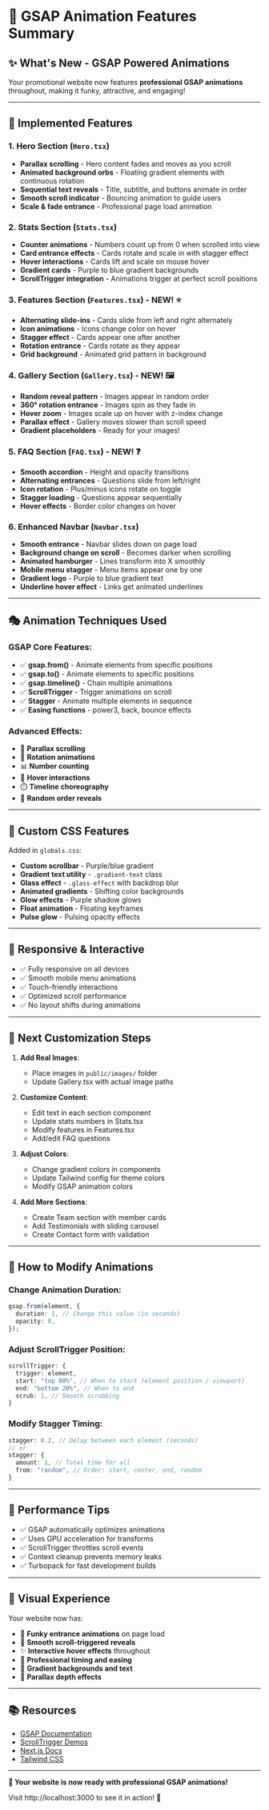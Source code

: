 # 🎨 GSAP Animation Features Summary

## ✨ What's New - GSAP Powered Animations

Your promotional website now features **professional GSAP animations** throughout, making it funky, attractive, and engaging!

---

## 🚀 **Implemented Features**

### 1. **Hero Section** (`Hero.tsx`)
- **Parallax scrolling** - Hero content fades and moves as you scroll
- **Animated background orbs** - Floating gradient elements with continuous rotation
- **Sequential text reveals** - Title, subtitle, and buttons animate in order
- **Smooth scroll indicator** - Bouncing animation to guide users
- **Scale & fade entrance** - Professional page load animation

### 2. **Stats Section** (`Stats.tsx`)
- **Counter animations** - Numbers count up from 0 when scrolled into view
- **Card entrance effects** - Cards rotate and scale in with stagger effect
- **Hover interactions** - Cards lift and scale on mouse hover
- **Gradient cards** - Purple to blue gradient backgrounds
- **ScrollTrigger integration** - Animations trigger at perfect scroll positions

### 3. **Features Section** (`Features.tsx`) - NEW! ⭐
- **Alternating slide-ins** - Cards slide from left and right alternately
- **Icon animations** - Icons change color on hover
- **Stagger effect** - Cards appear one after another
- **Rotation entrance** - Cards rotate as they appear
- **Grid background** - Animated grid pattern in background

### 4. **Gallery Section** (`Gallery.tsx`) - NEW! 🖼️
- **Random reveal pattern** - Images appear in random order
- **360° rotation entrance** - Images spin as they fade in
- **Hover zoom** - Images scale up on hover with z-index change
- **Parallax effect** - Gallery moves slower than scroll speed
- **Gradient placeholders** - Ready for your images!

### 5. **FAQ Section** (`FAQ.tsx`) - NEW! ❓
- **Smooth accordion** - Height and opacity transitions
- **Alternating entrances** - Questions slide from left/right
- **Icon rotation** - Plus/minus icons rotate on toggle
- **Stagger loading** - Questions appear sequentially
- **Hover effects** - Border color changes on hover

### 6. **Enhanced Navbar** (`Navbar.tsx`)
- **Smooth entrance** - Navbar slides down on page load
- **Background change on scroll** - Becomes darker when scrolling
- **Animated hamburger** - Lines transform into X smoothly
- **Mobile menu stagger** - Menu items appear one by one
- **Gradient logo** - Purple to blue gradient text
- **Underline hover effect** - Links get animated underlines

---

## 🎭 **Animation Techniques Used**

### GSAP Core Features:
- ✅ **gsap.from()** - Animate elements from specific positions
- ✅ **gsap.to()** - Animate elements to specific positions  
- ✅ **gsap.timeline()** - Chain multiple animations
- ✅ **ScrollTrigger** - Trigger animations on scroll
- ✅ **Stagger** - Animate multiple elements in sequence
- ✅ **Easing functions** - power3, back, bounce effects

### Advanced Effects:
- 🌊 **Parallax scrolling**
- 🔄 **Rotation animations**
- 📊 **Number counting**
- 🎯 **Hover interactions**
- ⏱️ **Timeline choreography**
- 🎪 **Random order reveals**

---

## 🎨 **Custom CSS Features**

Added in `globals.css`:
- **Custom scrollbar** - Purple/blue gradient
- **Gradient text utility** - `.gradient-text` class
- **Glass effect** - `.glass-effect` with backdrop blur
- **Animated gradients** - Shifting color backgrounds
- **Glow effects** - Purple shadow glows
- **Float animation** - Floating keyframes
- **Pulse glow** - Pulsing opacity effects

---

## 📱 **Responsive & Interactive**

- ✅ Fully responsive on all devices
- ✅ Smooth mobile menu animations
- ✅ Touch-friendly interactions
- ✅ Optimized scroll performance
- ✅ No layout shifts during animations

---

## 🎯 **Next Customization Steps**

1. **Add Real Images**:
   - Place images in `public/images/` folder
   - Update Gallery.tsx with actual image paths

2. **Customize Content**:
   - Edit text in each section component
   - Update stats numbers in Stats.tsx
   - Modify features in Features.tsx
   - Add/edit FAQ questions

3. **Adjust Colors**:
   - Change gradient colors in components
   - Update Tailwind config for theme colors
   - Modify GSAP animation colors

4. **Add More Sections**:
   - Create Team section with member cards
   - Add Testimonials with sliding carousel
   - Create Contact form with validation

---

## 🔧 **How to Modify Animations**

### Change Animation Duration:
```typescript
gsap.from(element, {
  duration: 1, // Change this value (in seconds)
  opacity: 0,
});
```

### Adjust ScrollTrigger Position:
```typescript
scrollTrigger: {
  trigger: element,
  start: "top 80%", // When to start (element position / viewport)
  end: "bottom 20%", // When to end
  scrub: 1, // Smooth scrubbing
}
```

### Modify Stagger Timing:
```typescript
stagger: 0.2, // Delay between each element (seconds)
// or
stagger: {
  amount: 1, // Total time for all
  from: "random", // Order: start, center, end, random
}
```

---

## 🌟 **Performance Tips**

- ✅ GSAP automatically optimizes animations
- ✅ Uses GPU acceleration for transforms
- ✅ ScrollTrigger throttles scroll events
- ✅ Context cleanup prevents memory leaks
- ✅ Turbopack for fast development builds

---

## 🎨 **Visual Experience**

Your website now has:
- 🎪 **Funky entrance animations** on page load
- 🌊 **Smooth scroll-triggered reveals**
- ✨ **Interactive hover effects** throughout
- 🎯 **Professional timing and easing**
- 🎨 **Gradient backgrounds and text**
- 💫 **Parallax depth effects**

---

## 📚 **Resources**

- [GSAP Documentation](https://greensock.com/docs/)
- [ScrollTrigger Demos](https://greensock.com/st-demos/)
- [Next.js Docs](https://nextjs.org/docs)
- [Tailwind CSS](https://tailwindcss.com/docs)

---

**🎉 Your website is now ready with professional GSAP animations!**

Visit http://localhost:3000 to see it in action! 🚀
